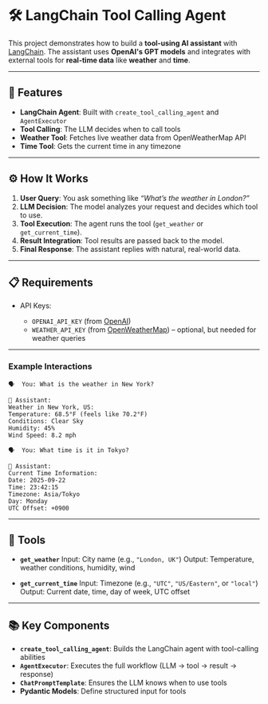 # 🛠️ LangChain Tool Calling Agent

This project demonstrates how to build a **tool-using AI assistant** with [LangChain](https://www.langchain.com/).
The assistant uses **OpenAI's GPT models** and integrates with external tools for **real-time data** like **weather** and **time**.

---

## 🚀 Features

* **LangChain Agent**: Built with `create_tool_calling_agent` and `AgentExecutor`
* **Tool Calling**: The LLM decides when to call tools
* **Weather Tool**: Fetches live weather data from OpenWeatherMap API
* **Time Tool**: Gets the current time in any timezone

---

## ⚙️ How It Works

1. **User Query**: You ask something like *“What’s the weather in London?”*
2. **LLM Decision**: The model analyzes your request and decides which tool to use.
3. **Tool Execution**: The agent runs the tool (`get_weather` or `get_current_time`).
4. **Result Integration**: Tool results are passed back to the model.
5. **Final Response**: The assistant replies with natural, real-world data.

---

## 📋 Requirements

* API Keys:

  * `OPENAI_API_KEY` (from [OpenAI](https://platform.openai.com/))
  * `WEATHER_API_KEY` (from [OpenWeatherMap](https://openweathermap.org/api)) – optional, but needed for weather queries

---

### Example Interactions

```
🗣️  You: What is the weather in New York?

🤖 Assistant:
Weather in New York, US:
Temperature: 68.5°F (feels like 70.2°F)
Conditions: Clear Sky
Humidity: 45%
Wind Speed: 8.2 mph
```

```
🗣️  You: What time is it in Tokyo?

🤖 Assistant:
Current Time Information:
Date: 2025-09-22
Time: 23:42:15
Timezone: Asia/Tokyo
Day: Monday
UTC Offset: +0900
```

---

## 🔧 Tools

* **`get_weather`**
  Input: City name (e.g., `"London, UK"`)
  Output: Temperature, weather conditions, humidity, wind

* **`get_current_time`**
  Input: Timezone (e.g., `"UTC"`, `"US/Eastern"`, or `"local"`)
  Output: Current date, time, day of week, UTC offset

---

## 📚 Key Components

* **`create_tool_calling_agent`**: Builds the LangChain agent with tool-calling abilities
* **`AgentExecutor`**: Executes the full workflow (LLM → tool → result → response)
* **`ChatPromptTemplate`**: Ensures the LLM knows when to use tools
* **Pydantic Models**: Define structured input for tools



